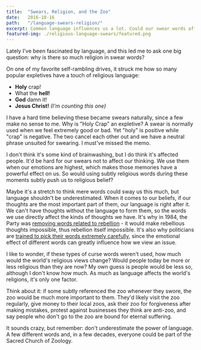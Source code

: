 ```yaml
---
title:  "Swears, Religion, and the Zoo"
date:   2016-10-16
path:   "/language-swears-religion/"
excerpt: Common language influences us a lot. Could our swear words affect our beliefs?
featured-img: ./religious-language-swears/featured.png
---
```


Lately I've been fascinated by language, and this led me to ask one big question: why is there so much religion in swear words?

On one of my favorite self-rambling drives, it struck me how so many popular expletives have a touch of religious language:

* __Holy__ crap!
* What the __hell!__
* __God__ damn it!
* __Jesus Christ!__ _(I'm counting this one)_

I have a hard time believing these became swears naturally, since a few make no sense to me. Why is "Holy Crap" an expletive? A swear is normally used when we feel extremely good or bad. Yet "holy" is positive while "crap" is negative. The two cancel each other out and we have a neutral phrase unsuited for swearing. I must've missed the memo.

I don't think it's some kind of brainwashing, but I do think it's affected people. It'd be hard for our swears not to affect our thinking. We use them when our emotions are highest, which makes those memories have a powerful effect on us. So would using subtly religious words during these moments subtly push us to religious belief?

Maybe it's a stretch to think mere words could sway us this much, but language shouldn't be underestimated. When it comes to our beliefs, if our thoughts are the most important part of them, our language is right after it. We can't have thoughts without the language to form them, so the words we use directly affect the kinds of thoughts we have. It's why in 1984, the Party was [removing words related to rebellion](https://en.wikipedia.org/wiki/Newspeak) - it would make rebellious thoughts impossible, thus rebellion itself impossible. It's also why politicians are [trained to pick their words extremely carefully](http://www.seattletimes.com/opinion/politicians-need-to-choose-their-words-carefully/), since the emotional effect of different words can greatly influence how we view an issue.

I like to wonder, if these types of curse words weren't used, how much would the world's religious views change? Would people today be more or less religious than they are now? My own guess is people would be less so, although I don't know how much. As much as language affects the world's religions, it's only one factor.

Think about it: if some subtly referenced the zoo whenever they swore, the zoo would be much more important to them. They'd likely visit the zoo regularly, give money to their local zoos, ask their zoo for forgiveness after making mistakes, protest against businesses they think are anti-zoo, and say people who don't go to the zoo are bound for eternal suffering.

It sounds crazy, but remember: don't underestimate the power of language. A few different words and, in a few decades, everyone could be part of the Sacred Church of Zoology.
